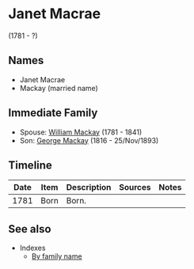 ﻿---
layout: page
permalink: /people/i66584000
---

# Janet Macrae
(1781 - ?)

## Names

* Janet Macrae
* Mackay (married name)

## Immediate Family

* Spouse: [William Mackay](./@i69114879@-william-mackay-b1781-d1841.md) (1781 - 1841)
* Son: [George Mackay](./@i33764614@-george-mackay-b1816-d1893-11-25.md) (1816 - 25/Nov/1893)

## Timeline

Date | Item | Description | Sources | Notes
---|---|---|---|---
1781 | Born | Born. |  | 


## See also

- Indexes
  - [By family name](../index-by-family-name.md)
